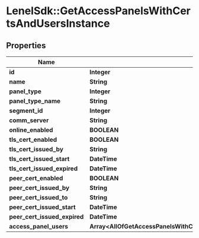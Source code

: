 # LenelSdk::GetAccessPanelsWithCertsAndUsersInstance

## Properties
Name | Type | Description | Notes
------------ | ------------- | ------------- | -------------
**id** | **Integer** |  | [optional] 
**name** | **String** |  | [optional] 
**panel_type** | **Integer** |  | [optional] 
**panel_type_name** | **String** |  | [optional] 
**segment_id** | **Integer** |  | [optional] 
**comm_server** | **String** |  | [optional] 
**online_enabled** | **BOOLEAN** |  | [optional] 
**tls_cert_enabled** | **BOOLEAN** |  | [optional] 
**tls_cert_issued_by** | **String** |  | [optional] 
**tls_cert_issued_start** | **DateTime** |  | [optional] 
**tls_cert_issued_expired** | **DateTime** |  | [optional] 
**peer_cert_enabled** | **BOOLEAN** |  | [optional] 
**peer_cert_issued_by** | **String** |  | [optional] 
**peer_cert_issued_to** | **String** |  | [optional] 
**peer_cert_issued_start** | **DateTime** |  | [optional] 
**peer_cert_issued_expired** | **DateTime** |  | [optional] 
**access_panel_users** | **Array&lt;AllOfGetAccessPanelsWithCertsAndUsersInstanceAccessPanelUsersItems&gt;** |  | [optional] 

